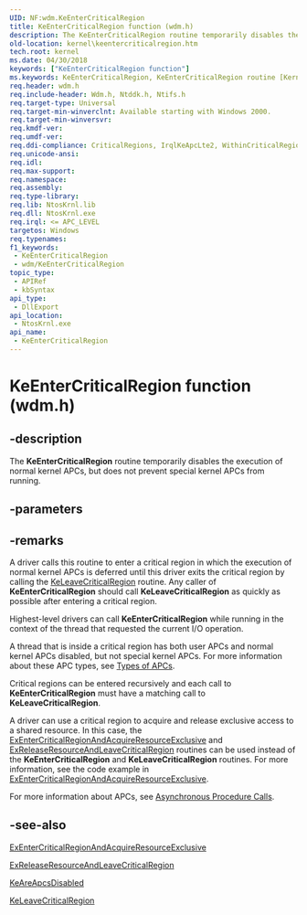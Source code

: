 ```yaml
---
UID: NF:wdm.KeEnterCriticalRegion
title: KeEnterCriticalRegion function (wdm.h)
description: The KeEnterCriticalRegion routine temporarily disables the execution of normal kernel APCs, but does not prevent special kernel APCs from running.
old-location: kernel\keentercriticalregion.htm
tech.root: kernel
ms.date: 04/30/2018
keywords: ["KeEnterCriticalRegion function"]
ms.keywords: KeEnterCriticalRegion, KeEnterCriticalRegion routine [Kernel-Mode Driver Architecture], k105_cfa63781-e7c6-455a-8e99-4b20872a0b3f.xml, kernel.keentercriticalregion, wdm/KeEnterCriticalRegion
req.header: wdm.h
req.include-header: Wdm.h, Ntddk.h, Ntifs.h
req.target-type: Universal
req.target-min-winverclnt: Available starting with Windows 2000.
req.target-min-winversvr: 
req.kmdf-ver: 
req.umdf-ver: 
req.ddi-compliance: CriticalRegions, IrqlKeApcLte2, WithinCriticalRegion, HwStorPortProhibitedDDIs, WithinCriticalRegion(storport)
req.unicode-ansi: 
req.idl: 
req.max-support: 
req.namespace: 
req.assembly: 
req.type-library: 
req.lib: NtosKrnl.lib
req.dll: NtosKrnl.exe
req.irql: <= APC_LEVEL
targetos: Windows
req.typenames: 
f1_keywords:
 - KeEnterCriticalRegion
 - wdm/KeEnterCriticalRegion
topic_type:
 - APIRef
 - kbSyntax
api_type:
 - DllExport
api_location:
 - NtosKrnl.exe
api_name:
 - KeEnterCriticalRegion
---
```


# KeEnterCriticalRegion function (wdm.h)


## -description

The <b>KeEnterCriticalRegion</b> routine temporarily disables the execution of normal kernel APCs, but does not prevent special kernel APCs from running.

## -parameters

## -remarks

A driver calls this routine to enter a critical region in which the execution of normal kernel APCs is deferred until this driver exits the critical region by calling the <a href="/windows-hardware/drivers/ddi/ntddk/nf-ntddk-keleavecriticalregion">KeLeaveCriticalRegion</a> routine. Any caller of <b>KeEnterCriticalRegion</b> should call <b>KeLeaveCriticalRegion</b> as quickly as possible after entering a critical region.

Highest-level drivers can call <b>KeEnterCriticalRegion</b> while running in the context of the thread that requested the current I/O operation.

A thread that is inside a critical region has both user APCs and normal kernel APCs disabled, but not special kernel APCs. For more information about these APC types, see <a href="/windows-hardware/drivers/kernel/types-of-apcs">Types of APCs</a>.

Critical regions can be entered recursively and each call to <b>KeEnterCriticalRegion</b> must have a matching call to <b>KeLeaveCriticalRegion</b>.

A driver can use a critical region to acquire and release exclusive access to a shared resource. In this case, the <a href="/previous-versions/windows/hardware/drivers/dn308550(v=vs.85)">ExEnterCriticalRegionAndAcquireResourceExclusive</a> and <a href="/previous-versions/windows/hardware/drivers/dn308551(v=vs.85)">ExReleaseResourceAndLeaveCriticalRegion</a> routines can be used instead of the <b>KeEnterCriticalRegion</b> and <b>KeLeaveCriticalRegion</b> routines. For more information, see the code example in <a href="/previous-versions/windows/hardware/drivers/dn308550(v=vs.85)">ExEnterCriticalRegionAndAcquireResourceExclusive</a>.

For more information about APCs, see <a href="/windows-hardware/drivers/kernel/asynchronous-procedure-calls">Asynchronous Procedure Calls</a>.

## -see-also

<a href="/previous-versions/windows/hardware/drivers/dn308550(v=vs.85)">ExEnterCriticalRegionAndAcquireResourceExclusive</a>



<a href="/previous-versions/windows/hardware/drivers/dn308551(v=vs.85)">ExReleaseResourceAndLeaveCriticalRegion</a>



<a href="/windows-hardware/drivers/ddi/ntddk/nf-ntddk-keareapcsdisabled">KeAreApcsDisabled</a>



<a href="/windows-hardware/drivers/ddi/ntddk/nf-ntddk-keleavecriticalregion">KeLeaveCriticalRegion</a>
